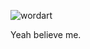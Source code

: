 <!---
Yeah this is created to make the GitHub profile less boring.
--->
![wordart](https://github.com/user-attachments/assets/5aacfb40-c13e-4fc3-b7ab-dc833b75dd92)


Yeah believe me.
